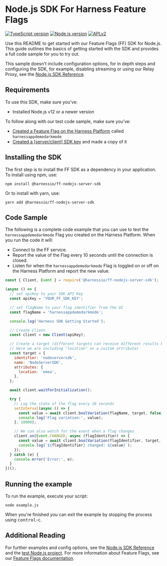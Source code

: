 # Node.js SDK For Harness Feature Flags

[![TypeScript version][ts-badge]][typescript-4-3]
[![Node.js version][nodejs-badge]][nodejs]
[![APLv2][license-badge]][license]

Use this README to get started with our Feature Flags (FF) SDK for Node.js. This guide outlines the basics of getting
started with the SDK and provides a full code sample for you to try out.

This sample doesn't include configuration options, for in depth steps and configuring the SDK, for example, disabling
streaming or using our Relay Proxy, see the [Node.js SDK Reference](https://ngdocs.harness.io/article/3v7fclfg59-node-js-sdk-reference).

## Requirements

To use this SDK, make sure you’ve:

- Installed Node.js v12 or a newer version

To follow along with our test code sample, make sure you’ve:

- [Created a Feature Flag on the Harness Platform](https://ngdocs.harness.io/article/1j7pdkqh7j-create-a-feature-flag) called `harnessappdemodarkmode`
- [Created a [server/client] SDK key](https://ngdocs.harness.io/article/1j7pdkqh7j-create-a-feature-flag#step_3_create_an_sdk_key) and made a copy of it

## Installing the SDK

The first step is to install the FF SDK as a dependency in your application. To install using npm, use:

```shell
npm install @harnessio/ff-nodejs-server-sdk
```

Or to install with yarn, use:

```shell
yarn add @harnessio/ff-nodejs-server-sdk
```

## Code Sample

The following is a complete code example that you can use to test the `harnessappdemodarkmode` Flag you created on the
Harness Platform. When you run the code it will:

- Connect to the FF service.
- Report the value of the Flag every 10 seconds until the connection is closed.
- Listen for when the `harnessappdemodarkmode` Flag is toggled on or off on the Harness Platform and report the new value.

```javascript
const { Client, Event } = require('@harnessio/ff-nodejs-server-sdk');

(async () => {
  // set apiKey to your SDK API Key
  const apiKey = 'YOUR_FF_SDK_KEY';

  // set flagName to your flag identifier from the UI
  const flagName = 'harnessappdemodarkmode';

  console.log('Harness SDK Getting Started');

  // Create Client
  const client = new Client(apiKey);

  // Create a target (different targets can receive different results based on rules.
  // Here we are including "location" as a custom attribute)
  const target = {
    identifier: 'nodeserversdk',
    name: 'NodeServerSDK',
    attributes: {
      location: 'emea',
    },
  };

  await client.waitForInitialization();

  try {
    // Log the state of the flag every 10 seconds
    setInterval(async () => {
      const value = await client.boolVariation(flagName, target, false);
      console.log('Flag variation:', value);
    }, 10000);

    // We can also watch for the event when a flag changes
    client.on(Event.CHANGED, async (flagIdentifier) => {
      const value = await client.boolVariation(flagIdentifier, target, false);
      console.log(`${flagIdentifier} changed: ${value}`);
    });
  } catch (e) {
    console.error('Error:', e);
  }
})();
```

## Running the example

To run the example, execute your script:

```shell
node example.js
```

When you're finished you can exit the example by stopping the process using <kbd>control</kbd>-<kbd>c</kbd>.

## Additional Reading

For further examples and config options, see the [Node.js SDK Reference](https://ngdocs.harness.io/article/3v7fclfg59-node-js-sdk-reference) and the [test Node.js project](https://github.com/drone/ff-nodejs-server-sdk).
For more information about Feature Flags, see our [Feature Flags documentation](https://ngdocs.harness.io/article/0a2u2ppp8s-getting-started-with-feature-flags).

[ts-badge]: https://img.shields.io/badge/TypeScript-4.3-blue.svg
[nodejs-badge]: https://img.shields.io/badge/Node.js->=%2012-blue.svg
[nodejs]: https://nodejs.org/dist/latest-v14.x/docs/api/
[typescript]: https://www.typescriptlang.org/
[typescript-4-3]: https://www.typescriptlang.org/docs/handbook/release-notes/typescript-4-3.html
[license-badge]: https://img.shields.io/badge/license-APLv2-blue.svg
[license]: https://github.com/drone/ff-nodejs-server-sdk/blob/main/LICENSE
[jest]: https://facebook.github.io/jest/
[eslint]: https://github.com/eslint/eslint
[prettier]: https://prettier.io
[volta]: https://volta.sh
[gh-actions]: https://github.com/features/actions
